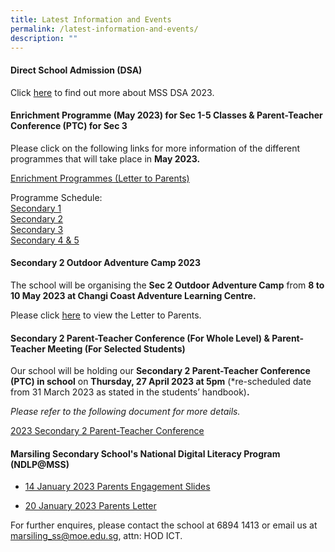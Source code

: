 ```yaml
---
title: Latest Information and Events
permalink: /latest-information-and-events/
description: ""
---
```

####   Direct School Admission (DSA)

Click [here](https://marsilingsec.moe.edu.sg/dsa/) to find out more about MSS DSA 2023.

####   Enrichment Programme (May 2023) for Sec 1-5 Classes &amp; Parent-Teacher Conference (PTC) for Sec 3

Please click on the following links for more information of the different programmes that will take place in **May 2023.**

[Enrichment Programmes (Letter to Parents)](/files/may%202023%20programmes%20letter%20to%20parents%20may%202023%20programmes.pdf) <br>

Programme Schedule: <br>
[Secondary 1](/files/sec%201%20may%20enrichment%20programme%20schedule.pdf) <br>
[Secondary 2](/files/sec%202%20may%20enrichment%20programme%20schedule.pdf) <br>
[Secondary 3](/files/sec%203%20may%20enrichment%20programme%20schedule.pdf) <br>
[Secondary 4 &amp; 5](/files/sec%204%20and%205%20may%20enrichment%20programme%20schedule.pdf)


####   Secondary 2 Outdoor Adventure Camp 2023

The school will be organising the **Sec 2 Outdoor Adventure Camp** from **8 to 10 May 2023 at Changi Coast Adventure Learning Centre.**

Please click [here](/files/sec%202%20camp%202023%20letter%20to%20parents.pdf) to view the Letter to Parents.

####   Secondary 2 Parent-Teacher Conference (For Whole Level) &amp; Parent-Teacher Meeting (For Selected Students)

Our school will be holding our **Secondary 2 Parent-Teacher Conference (PTC) in school** on **Thursday, 27 April 2023 at 5pm** (\*re-scheduled date from 31 March 2023 as stated in the students’ handbook)**.**

_Please refer to the following document for more details._

[2023 Secondary 2 Parent-Teacher Conference](/files/2023%20secondary%202%20ptc.pdf)



#### Marsiling Secondary School's National Digital Literacy Program (NDLP@MSS) 

* [14 January 2023 Parents Engagement Slides](/files/NDLP/14-Jan-2023-PLD-Parents-engagement.pdf)

* [20 January 2023 Parents Letter]()


For further enquires, please contact the school at 6894 1413 or email us at marsiling_ss@moe.edu.sg, attn: HOD ICT.